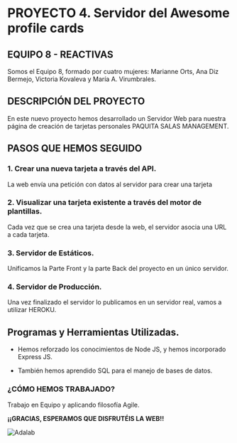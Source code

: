 # PROYECTO 4. Servidor del Awesome profile cards



## EQUIPO 8 - REACTIVAS

Somos el Equipo 8, formado por cuatro mujeres: Marianne Orts, Ana Diz Bermejo, Victoria Kovaleva y María A. Virumbrales.

## DESCRIPCIÓN DEL PROYECTO

En este nuevo proyecto hemos desarrollado un Servidor Web para nuestra página de creación de tarjetas personales PAQUITA SALAS MANAGEMENT.


## PASOS QUE HEMOS SEGUIDO

### 1. Crear una nueva tarjeta a través del API.

La web envía una petición con datos al servidor para crear una tarjeta

### 2. Visualizar una tarjeta existente a través del motor de plantillas.

Cada vez que se crea una tarjeta desde la web, el servidor asocia una URL a cada tarjeta.

### 3. Servidor de Estáticos.

Unificamos la Parte Front y la parte Back del proyecto en un único servidor.


### 4. Servidor de Producción.

Una vez finalizado el servidor lo publicamos en un servidor real, vamos a utilizar HEROKU.



## Programas y Herramientas Utilizadas.

- Hemos reforzado los conocimientos de Node JS, y hemos incorporado Express JS.

- También hemos aprendido SQL para el manejo de bases de datos.



### ¿CÓMO HEMOS TRABAJADO?

Trabajo en Equipo y aplicando filosofía Agile.




**¡¡GRACIAS, ESPERAMOS QUE DISFRUTÉIS LA WEB!!**



![Adalab](https://beta.adalab.es/resources/images/adalab-logo-155x61-bg-white.png)






